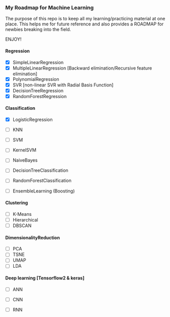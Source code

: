 
### My Roadmap for Machine Learning

The purpose of this repo is to keep all my learning/practicing material at one place. This helps me for future reference and also provides a ROADMAP for newbies breaking into the field.

ENJOY!

#### Regression

- [x] SimpleLinearRegression
- [x] MultipleLinearRegression [Backward elimination/Recursive feature elimination]
- [x] PolynomialRegression
- [x] SVR [non-linear SVR with Radial Basis Function]
- [x] DecisionTreeRegression
- [x] RandomForestRegression

#### Classification

- [x] LogisticRegression
- [ ] KNN
- [ ] SVM
- [ ] KernelSVM
- [ ] NaiveBayes
- [ ] DecisionTreeClassification
- [ ] RandomForestClassification
- [ ] EnsembleLearning (Boosting)


#### Clustering

- [ ] K-Means
- [ ] Hierarchical
- [ ] DBSCAN

#### DimensionalityReduction

- [ ] PCA
- [ ] TSNE
- [ ] UMAP
- [ ] LDA

#### Deep learning [Tensorflow2 & keras] 

- [ ] ANN
- [ ] CNN
- [ ] RNN

